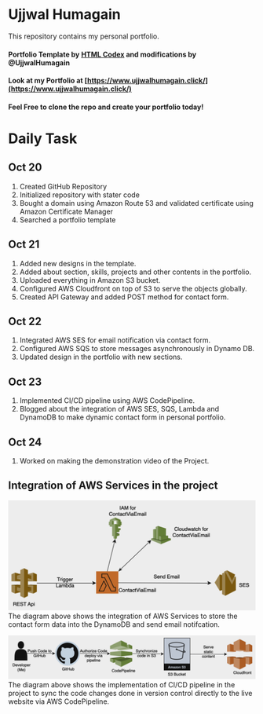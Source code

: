 # Ujjwal Humagain

This repository contains my personal portfolio.

#### Portfolio Template by [HTML Codex](https://htmlcodex.com/) and modifications by @UjjwalHumagain

#### Look at my Portfolio at [https://www.ujjwalhumagain.click/](https://www.ujjwalhumagain.click/)

#### Feel Free to clone the repo and create your portfolio today!

# Daily Task

## Oct 20

1. Created GitHub Repository
2. Initialized repository with stater code
3. Bought a domain using Amazon Route 53 and validated certificate using Amazon Certificate Manager
4. Searched a portfolio template

## Oct 21

1. Added new designs in the template.
2. Added about section, skills, projects and other contents in the portfolio.
3. Uploaded everything in Amazon S3 bucket.
4. Configured AWS Cloudfront on top of S3 to serve the objects globally.
5. Created API Gateway and added POST method for contact form.

## Oct 22

1. Integrated AWS SES for email notification via contact form.
2. Configured AWS SQS to store messages asynchronously in Dynamo DB.
3. Updated design in the portfolio with new sections.

## Oct 23

1. Implemented CI/CD pipeline using AWS CodePipeline.
2. Blogged about the integration of AWS SES, SQS, Lambda and DynamoDB to make dynamic contact form in personal portfolio.

## Oct 24

1. Worked on making the demonstration video of the Project.

## Integration of AWS Services in the project

![Integration of AWS Services](./img/blog1.png)
The diagram above shows the integration of AWS Services to store the contact form data into the DynamoDB and send email notifcation.

![Integration of AWS Services](./img/cicd.png)
The diagram above shows the implementation of CI/CD pipeline in the project to sync the code changes done in version control directly to the live website via AWS CodePipeline.
